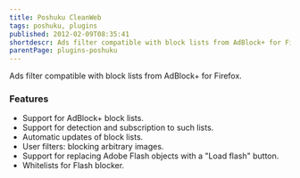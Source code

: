```yaml
---
title: Poshuku CleanWeb
tags: poshuku, plugins
published: 2012-02-09T08:35:41
shortdescr: Ads filter compatible with block lists from AdBlock+ for Firefox
parentPage: plugins-poshuku
---
```


Ads filter compatible with block lists from AdBlock+ for Firefox.

### Features

-   Support for AdBlock+ block lists.
-   Support for detection and subscription to such lists.
-   Automatic updates of block lists.
-   User filters: blocking arbitrary images.
-   Support for replacing Adobe Flash objects with a "Load
    flash" button.
-   Whitelists for Flash blocker.